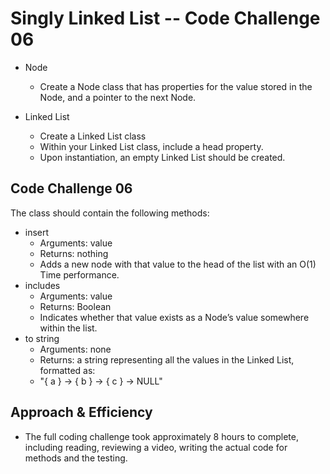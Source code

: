# Singly Linked List -- Code Challenge 06

* Node
  * Create a Node class that has properties for the value stored in the Node, and a pointer to the next Node.

* Linked List
  * Create a Linked List class
  * Within your Linked List class, include a head property.
  * Upon instantiation, an empty Linked List should be created.

## Code Challenge 06

The class should contain the following methods:

* insert
  * Arguments: value
  * Returns: nothing
  * Adds a new node with that value to the head of the list with an O(1) Time performance.
* includes
  * Arguments: value
  * Returns: Boolean
  * Indicates whether that value exists as a Node’s value somewhere within the list.
* to string
  * Arguments: none
  * Returns: a string representing all the values in the Linked List, formatted as:
  * "{ a } -> { b } -> { c } -> NULL"

## Approach & Efficiency

* The full coding challenge took approximately 8 hours to complete, including reading, reviewing a video, writing the actual code for methods and the testing.
